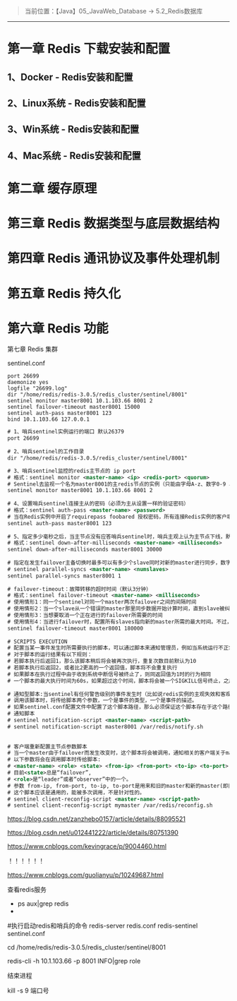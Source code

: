 > 当前位置：【Java】05_JavaWeb_Database  -> 5.2_Redis数据库

----



# 第一章 Redis 下载安装和配置

## 1、Docker - Redis安装和配置

## 2、Linux系统 -  Redis安装和配置

## 3、Win系统 -  Redis安装和配置

## 4、Mac系统 -  Redis安装和配置



# 第二章 缓存原理



# 第三章 Redis 数据类型与底层数据结构



# 第四章 Redis 通讯协议及事件处理机制



# 第五章 Redis 持久化



# 第六章 Redis 功能



第七章 Redis 集群













sentinel.conf

```
port 26699
daemonize yes
logfile "26699.log"
dir "/home/redis/redis-3.0.5/redis_cluster/sentinel/8001"
sentinel monitor master8001 10.1.103.66 8001 2
sentinel failover-timeout master8001 15000
sentinel auth-pass master8001 123
bind 10.1.103.66 127.0.0.1

```



```xml
# 1、哨兵sentinel实例运行的端口 默认26379  
port 26699
  
# 2、哨兵sentinel的工作目录  
dir "/home/redis/redis-3.0.5/redis_cluster/sentinel/8001"

# 3、哨兵sentinel监控的redis主节点的 ip port
# 格式：sentinel monitor <master-name> <ip> <redis-port> <quorum>  
# Sentinel去监视一个名为master8001的主redis节点的实例（只能由字母A-z、数字0-9 、这三个字符".-_"组成），这个主实例的IP地址为本机地址10.1.103.66 8001，端口号为8001，而将这个主实例判断为失效至少需要2个Sentinel进程的同意，只要同意的数量不达标，自动failover就不会执行
sentinel monitor master8001 10.1.103.66 8001 2
    
# 4、设置哨兵sentinel连接主从的密码（必须为主从设置一样的验证密码）
# 格式：sentinel auth-pass <master-name> <password>  
# 当在Redis实例中开启了requirepass foobared 授权密码，所有连接Redis实例的客户端都要提供密码  
sentinel auth-pass master8001 123
  
# 5、指定多少毫秒之后，当主节点没有应答哨兵sentinel时，哨兵主观上认为主节点下线，默认30秒  
# 格式：sentinel down-after-milliseconds <master-name> <milliseconds>  
sentinel down-after-milliseconds master8001 30000
  
# 指定在发生failover主备切换时最多可以有多少个slave同时对新的master进行同步，数字越小，完成failover所需的时间就越长，如果这个数字越大，就意味着越多的slave因为replication而不可用。可以通过将这个值设为 1 来保证每次只有一个slave 处于不能处理命令请求的状态
# sentinel parallel-syncs <master-name> <numslaves>  
sentinel parallel-syncs master8001 1
  
# failover-timeout：故障转移的超时时间（默认3分钟）
# 格式：sentinel failover-timeout <master-name> <milliseconds>  
# 使用情形1：同一个sentinel对同一个master两次failover之间的间隔时间
# 使用情形2：当一个slave从一个错误的master那里同步数据开始计算时间，直到slave被纠正为向正确的master那里同步数据时
# 使用情形3：当想要取消一个正在进行的failover所需要的时间
# 使用情形4：当进行failover时，配置所有slaves指向新的master所需的最大时间。不过，即使过了这个超时，slaves依然会被正确配置为指向master，但是就不按parallel-syncs所配置的规则来了
sentinel failover-timeout master8001 180000  
  
# SCRIPTS EXECUTION
# 配置当某一事件发生时所需要执行的脚本，可以通过脚本来通知管理员，例如当系统运行不正常时发邮件通知相关人员
# 对于脚本的运行结果有以下规则：  
# 若脚本执行后返回1，那么该脚本稍后将会被再次执行，重复次数目前默认为10  
# 若脚本执行后返回2，或者比2更高的一个返回值，脚本将不会重复执行
# 如果脚本在执行过程中由于收到系统中断信号被终止了，则同返回值为1时的行为相同
# 一个脚本的最大执行时间为60s，如果超过这个时间，脚本将会被一个SIGKILL信号终止，之后重新执行
  
# 通知型脚本:当sentinel有任何警告级别的事件发生时（比如说redis实例的主观失效和客观失效等等），将会去调用这个脚本，这时这个脚本应该通过邮件，SMS等方式去通知系统管理员关于系统不正常运行的信息
# 调用该脚本时，将传给脚本两个参数，一个是事件的类型，一个是事件的描述。  
# 如果sentinel.conf配置文件中配置了这个脚本路径，那么必须保证这个脚本存在于这个路径，并且是可执行的，否则sentinel无法正常启动成功
# 通知脚本  
# sentinel notification-script <master-name> <script-path>  
# sentinel notification-script master8001 /var/redis/notify.sh  
  
    
# 客户端重新配置主节点参数脚本  
# 当一个master由于failover而发生改变时，这个脚本将会被调用，通知相关的客户端关于master地址已经发生改变的信息。  
# 以下参数将会在调用脚本时传给脚本:  
# <master-name> <role> <state> <from-ip> <from-port> <to-ip> <to-port>  
# 目前<state>总是“failover”,  
# <role>是“leader”或者“observer”中的一个。   
# 参数 from-ip, from-port, to-ip, to-port是用来和旧的master和新的master(即旧的slave)通信的  
# 这个脚本应该是通用的，能被多次调用，不是针对性的。  
# sentinel client-reconfig-script <master-name> <script-path>  
# sentinel client-reconfig-script mymaster /var/redis/reconfig.sh  
```



https://blog.csdn.net/zanzhebo0157/article/details/88095521

https://blog.csdn.net/u012441222/article/details/80751390	

https://www.cnblogs.com/kevingrace/p/9004460.html



！！！！！！

https://www.cnblogs.com/guolianyu/p/10249687.html



查看redis服务

- ps aux|grep redis
- 

#执行启动redis和哨兵的命令
redis-server redis.conf
redis-sentinel sentinel.conf 





cd /home/redis/redis-3.0.5/redis_cluster/sentinel/8001





redis-cli -h 10.1.103.66 -p 8001 INFO|grep role



结束进程

kill -s 9 端口号



